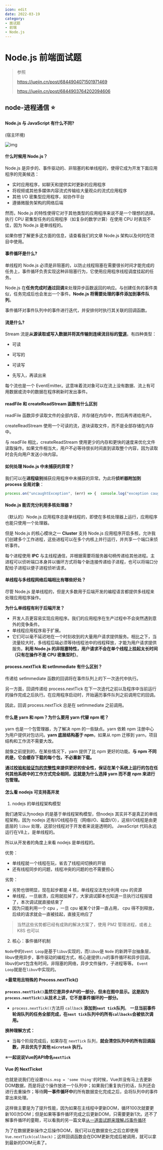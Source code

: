 ```yaml
---
icon: edit
date: 2022-03-19
category:
- 面试题
- 前端
- Node.js
---
```


# Node.js 前端面试题

> 参照
>
> https://juejin.cn/post/6844904071501971469
>
> https://juejin.cn/post/6844903764202094606

## node-进程通信 :star:



#### Node.js 与 JavaScript 有什么不同?

(宿主环境)

![img](https://mc-web-1259409954.cos.ap-guangzhou.myqcloud.com/MyImages/2ee2f07e9bce4fc9778bf05273645365.png)

#### 什么时候用 Node.js？

Node.js 是异步的、事件驱动的、非阻塞的和单线程的，使得它成为开发下面应用程序的完美候选：

- 实时应用程序，如聊天和提供实时更新的应用程序
- 将视频或其他多媒体内容流式传输给大量观众的流式应用程序
- 其他 I/O 密集型应用程序，如协作平台
- 遵循微服务架构的网络后端

然而，Node.js 的特性使得它对于其他类型的应用程序来说不是一个理想的选择。执行 CPU 密集型任务的应用程序（如复杂的数学计算）在使用 CPU 时表现不佳，因为 Node.js 是单线程的。

如果你想了解更多这方面的信息，请查看我们的文章 Node.js 架构以及何时在项目中使用。

#### 事件循环是什么?

单线程的 Node.js 必须是非阻塞的，以防止线程阻塞在需要很长时间才能完成的任务上，事件循环负责实现这种非阻塞行为，它使用应用程序线程调度挂起的任务。

Node.js 在**任务完成时通过回调**来处理异步函数返回的响应。与创建任务的事件类似，任务完成后也会发出一个事件。**Node.js 将需要处理的事件添加到事件队列**。

事件循环对事件队列中的事件进行迭代，并安排何时执行其关联的回调函数。

#### 流是什么?

Stream 流是**从源读取或写入数据并将其传输到连续流目标的<u>管道</u>**。有四种类型：

- 可读

- 可写的

- 可读写

- 先写入，再读出来

每个流也是一个 EventEmitter。这意味着流对象可以在流上没有数据、流上有可用数据或流中的数据在程序刷新时发出事件。

#### readFile 和 createReadStream 函数有什么区别

readFile 函数异步读取文件的全部内容，并存储在内存中，然后再传递给用户。

createReadStream 使用一个可读的流，逐块读取文件，而不是全部存储在内存中。

与 readFile 相比，createReadStream 使用更少的内存和更快的速度来优化文件读取操作。如果文件相当大，用户不必等待很长时间直到读取整个内容，因为读取时会先向用户发送小块内容。

#### 如何处理 Node.js 中未捕获的异常？

我们可以在**进程级别**捕获应用程序中未捕获的异常。为此将**侦听器附加到 process 全局对象**：

```js
process.on("uncaughtException", (err) => {  console.log("exception caught: ", err);});
```

####  Node.js 能否充分利用多核处理器？

（默认的）Node.js 应用程序总是单线程的，即使在多核处理器上运行，应用程序也能只使用一个处理器。

但是 Node.js 的核心模块之一 **Cluster** 支持 Node.js 应用程序开启多核，允许我们创建多个工作进程，这些进程可以在多个内核上并行运行，并共享一个端口来侦听事件。

每个进程使用 **IPC** 与主线程通信，并根据需要将服务器句柄传递给其他进程。主进程可以侦听端口本身并以循环方式将每个新连接传递给子进程，也可以将端口分配给子进程以便子进程侦听请求。

#### 单线程与多线程网络后端相比有哪些好处？

尽管 Node.js 是单线程的，但是大多数用于后端开发的编程语言都提供多线程来处理应用程序操作。

**为什么单线程有利于后端开发？**

- 开发人员更容易实现应用程序。我们的应用程序在生产过程中不会突然遇到意外的竞争条件。
- 单线程应用程序易于扩展。
- 它们可以毫不延迟地在一个时刻收到的大量用户请求提供服务。相比之下，当流量较大时，多线程后端必须等待线程池中的线程释放，才能为用户请求提供服务。**利用 Node.js 的非阻塞特性，用户请求不会在单个线程上挂起太长时间（只有在操作不是 CPU 密集型时）**。

#### process.nextTick 和 setImmediate 有什么区别？

传递给 setImmediate 函数的回调将在事件队列上的下一次迭代中执行。

另一方面，回调传递给 process.nextTick 在下一次迭代之前以及程序中当前运行的操作完成之后执行。在应用程序启动时，开始遍历事件队列之前调用它的回调。

因此，回调 process.nextTick 总是在 setImmediate 之前调用。

#### 什么是 yarn 和 npm？为什么要用 yarn 代替 npm 呢？

yarn 也是一个包管理器，为了解决 npm 的一些缺点。yarn 依赖 npm 注册中心为用户提供对包访问。**yarn 底层结构基于 npm**，如果从 npm 迁移到 yarn，项目结构和工作流不需要大改。

就像之前提到的，在某些情况下，yarn 提供了比 npm 更好的功能。**与 npm 不同的是，它会缓存下载的每个包，不必重新下载。**

**通过<u>校验和验证包的完整性</u>来提供更好的安全性，保证在某个系统上运行的包在任何其他系统中的工作方式完全相同，这就是为什么选择 yarn 而不是 npm 来进行包管理。**

#### 怎么看 nodejs 可支持高并发

1. nodejs 的单线程架构模型

我们通常认为nodejs 的是基于单线程架构模型，但nodejs 其实并不是真正的单线程架构，因为 nodejs 还有I/O线程存在（网络I/O、磁盘I/O），这些I/O线程是由更底层的 `libuv` 处理，这部分线程对于开发者来说是透明的。 JavaScript 代码永远运行在V8上，是单线程的。

所以从开发者的角度上来看 nodejs 是单线程的。

优势：

- 单线程就一个线程在玩，省去了线程间切换的开销
- 还有线程同步的问题，线程冲突的问题的也不需要担心

劣势：

- 劣势也很明显，现在起步都是 4 核，单线程没法充分利用 cpu 的资源
- 单线程，一旦崩溃，应用就挂掉了，大家调试脚本也知道一旦执行过程报错了，本次调试就直接结束了
- 因为只能利用一个 cpu ，一旦 cpu 被某个计算一直占用， cpu 得不到释放，后续的请求就会一直被挂起，直接无响应了

> 当然这些劣势都已经有成熟的解决方案了，使用 PM2 管理进程，或者上 K8S 也可以

2. 核心：事件循环机制

`Node`中的`Event Loop`是基于`libuv`实现的，而`libuv`是 `Node` 的新跨平台抽象层，libuv使用异步，事件驱动的编程方式，核心是提供`i/o`的事件循环和异步回调。libuv的`API`包含有时间，非阻塞的网络，异步文件操作，子进程等等。 `Event Loop`就是在`libuv`中实现的。

**:star:最常用且特殊的 Process.nextTick()**

**`process.nextTick()`虽然它是异步API的一部分，但未在图中显示。这是因为`process.nextTick()`从技术上讲，它不是事件循环的一部分。**

- `process.nextTick()`方法将 `callback` **添加到`next tick`队列**。 **一旦当前事件轮询队列的任务全部完成，在`next tick`队列中的所有`callbacks`会被依次调用。**

**换种理解方式：**

- 当每个阶段完成后，如果存在 `nextTick` 队列，**就会清空队列中的所有回调函数，并且优先于其他 `microtask` 执行。**

**:star:一起说说Vue的API命名`nextTick`**

**Vue 的 NextTicket**

也就是说我们在设置`this.msg = 'some thing'`的时候，Vue并没有马上去更新DOM数据，而是将这个操作放进一个队列中；如果我们重复执行的话，队列还会进行去重操作；等待**同一事件循环中**的所有数据变化完成之后，会将队列中的事件拿出来处理。

这样做主要是为了提升性能，因为如果在主线程中更新DOM，循环100次就要更新100次DOM；但是如果等事件循环完成之后更新DOM，只需要更新1次。还不了解事件循环的童鞋，可以看我的另一篇文章[从一道面试题来理解JS事件循环](https://link.juejin.cn?target=http%3A%2F%2Fxieyufei.com%2F2019%2F12%2F30%2FQuiz-Eventloop.html)

为了在数据更新操作之后操作DOM，我们可以在数据变化之后立即使用`Vue.nextTick(callback)`；这样回调函数会在DOM更新完成后被调用，就可以拿到最新的DOM元素了。

